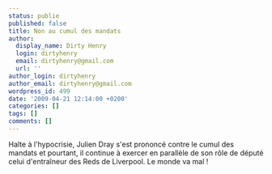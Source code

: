 ```yaml
---
status: publie
published: false
title: Non au cumul des mandats
author:
  display_name: Dirty Henry
  login: dirtyhenry
  email: dirtyhenry@gmail.com
  url: ''
author_login: dirtyhenry
author_email: dirtyhenry@gmail.com
wordpress_id: 499
date: '2009-04-21 12:14:00 +0200'
categories: []
tags: []
comments: []
---
```

Halte à l'hypocrisie, Julien Dray s'est prononcé contre le cumul des mandats et pourtant, il continue à exercer en parallèle de son rôle de député celui d'entraîneur des Reds de Liverpool. Le monde va mal !
